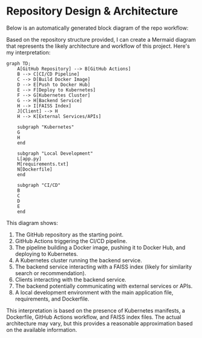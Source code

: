# Repository Design & Architecture

Below is an automatically generated block diagram of the repo workflow:

Based on the repository structure provided, I can create a Mermaid diagram that represents the likely architecture and workflow of this project. Here's my interpretation:

```mermaid
graph TD;
    A[GitHub Repository] --> B[GitHub Actions]
    B --> C[CI/CD Pipeline]
    C --> D[Build Docker Image]
    D --> E[Push to Docker Hub]
    E --> F[Deploy to Kubernetes]
    F --> G[Kubernetes Cluster]
    G --> H[Backend Service]
    H --> I[FAISS Index]
    J[Client] --> H
    H --> K[External Services/APIs]

    subgraph "Kubernetes"
    G
    H
    end

    subgraph "Local Development"
    L[app.py]
    M[requirements.txt]
    N[Dockerfile]
    end

    subgraph "CI/CD"
    B
    C
    D
    E
    end
```

This diagram shows:

1. The GitHub repository as the starting point.
2. GitHub Actions triggering the CI/CD pipeline.
3. The pipeline building a Docker image, pushing it to Docker Hub, and deploying to Kubernetes.
4. A Kubernetes cluster running the backend service.
5. The backend service interacting with a FAISS index (likely for similarity search or recommendation).
6. Clients interacting with the backend service.
7. The backend potentially communicating with external services or APIs.
8. A local development environment with the main application file, requirements, and Dockerfile.

This interpretation is based on the presence of Kubernetes manifests, a Dockerfile, GitHub Actions workflow, and FAISS index files. The actual architecture may vary, but this provides a reasonable approximation based on the available information.